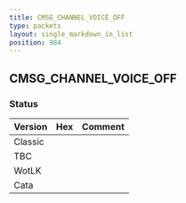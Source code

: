 ```yaml
---
title: CMSG_CHANNEL_VOICE_OFF
type: packets
layout: single_markdown_in_list
position: 984
---
```


## CMSG_CHANNEL_VOICE_OFF

### Status

Version | Hex | Comment
---------- | ---------- | ---------- 
Classic |  |  
TBC |  |  
WotLK |  |  
Cata |  |  
